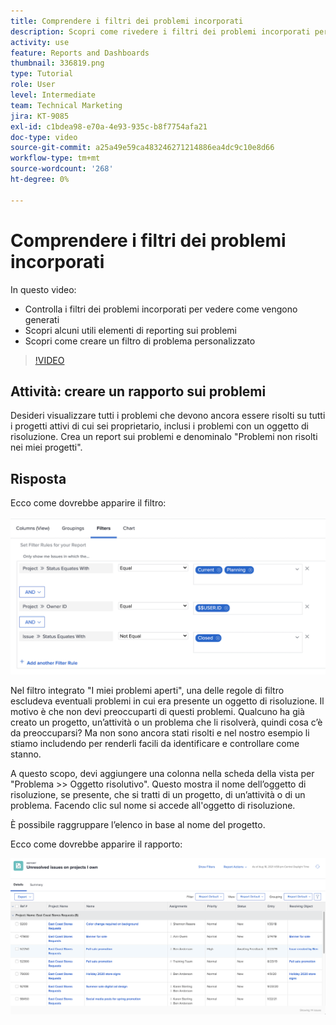 ```yaml
---
title: Comprendere i filtri dei problemi incorporati
description: Scopri come rivedere i filtri dei problemi incorporati per vedere come vengono generati e creare un filtro dei problemi personalizzato in Workfront.
activity: use
feature: Reports and Dashboards
thumbnail: 336819.png
type: Tutorial
role: User
level: Intermediate
team: Technical Marketing
jira: KT-9085
exl-id: c1bdea98-e70a-4e93-935c-b8f7754afa21
doc-type: video
source-git-commit: a25a49e59ca483246271214886ea4dc9c10e8d66
workflow-type: tm+mt
source-wordcount: '268'
ht-degree: 0%

---
```


# Comprendere i filtri dei problemi incorporati

In questo video:

* Controlla i filtri dei problemi incorporati per vedere come vengono generati
* Scopri alcuni utili elementi di reporting sui problemi
* Scopri come creare un filtro di problema personalizzato

>[!VIDEO](https://video.tv.adobe.com/v/336819/?quality=12&learn=on)

## Attività: creare un rapporto sui problemi

Desideri visualizzare tutti i problemi che devono ancora essere risolti su tutti i progetti attivi di cui sei proprietario, inclusi i problemi con un oggetto di risoluzione. Crea un report sui problemi e denominalo &quot;Problemi non risolti nei miei progetti&quot;.

## Risposta

Ecco come dovrebbe apparire il filtro:

![Immagine della schermata per la creazione di un filtro di problema](assets/opening-built-in-issue-filters-1.png)

Nel filtro integrato &quot;I miei problemi aperti&quot;, una delle regole di filtro escludeva eventuali problemi in cui era presente un oggetto di risoluzione. Il motivo è che non devi preoccuparti di questi problemi. Qualcuno ha già creato un progetto, un’attività o un problema che li risolverà, quindi cosa c’è da preoccuparsi? Ma non sono ancora stati risolti e nel nostro esempio li stiamo includendo per renderli facili da identificare e controllare come stanno.

A questo scopo, devi aggiungere una colonna nella scheda della vista per &quot;Problema >> Oggetto risolutivo&quot;. Questo mostra il nome dell’oggetto di risoluzione, se presente, che si tratti di un progetto, di un’attività o di un problema. Facendo clic sul nome si accede all&#39;oggetto di risoluzione.

È possibile raggruppare l’elenco in base al nome del progetto.

Ecco come dovrebbe apparire il rapporto:

![Immagine di un report sui problemi](assets/opening-built-in-issue-filters-2.png)
